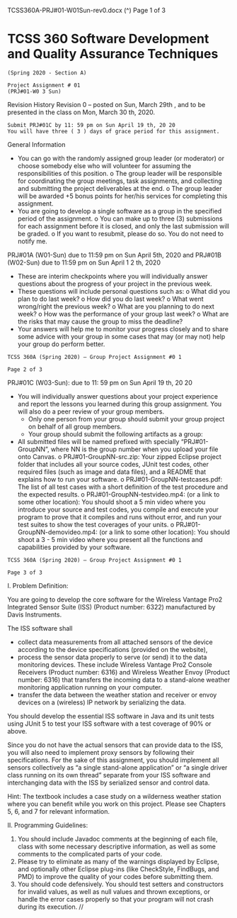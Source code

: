 TCSS360A-PRJ#01-W01Sun-rev0.docx (^) Page 1 of 3

# TCSS 360 Software Development and Quality Assurance Techniques

```
(Spring 2020 - Section A)
```
```
Project Assignment # 01
(PRJ#01-W0 3 Sun)
```
Revision History
Revision 0 – posted on Sun, March 29th , and to be presented in the class on Mon, March 30 th, 2020.

```
Submit PRJ#01C by 11: 59 pm on Sun April 19 th, 20 20
You will have three ( 3 ) days of grace period for this assignment.
```
General Information

- You can go with the randomly assigned group leader (or moderator) or choose somebody else who will
    volunteer for assuming the responsibilities of this position.
       o The group leader will be responsible for coordinating the group meetings, task assignments, and
          collecting and submitting the project deliverables at the end.
       o The group leader will be awarded +5 bonus points for her/his services for completing this assignment.
- You are going to develop a single software as a group in the specified period of the assignment.
    o You can make up to three (3) submissions for each assignment before it is closed, and only the last
       submission will be graded.
    o If you want to resubmit, please do so. You do not need to notify me.

PRJ#01A (W01-Sun) due to 11:59 pm on Sun April 5th, 2020 and
PRJ#01B (W02-Sun) due to 11:59 pm on Sun April 1 2 th, 2020

- These are interim checkpoints where you will individually answer questions about the progress of your project
    in the previous week.
- These questions will include personal questions such as:
    o What did you plan to do last week?
    o How did you do last week?
    o What went wrong/right the previous week?
    o What are you planning to do next week?
    o How was the performance of your group last week?
    o What are the risks that may cause the group to miss the deadline?
- Your answers will help me to monitor your progress closely and to share some advice with your group in some
    cases that may (or may not) help your group do perform better.


```
TCSS 360A (Spring 2020) – Group Project Assignment #0 1
```
```
Page 2 of 3
```
PRJ#01C (W03-Sun): due to 11: 59 pm on Sun April 19 th, 20 20

- You will individually answer questions about your project experience and report the lessons you learned
    during this group assignment. You will also do a peer review of your group members.
    - Only one person from your group should submit your group project on behalf of all group members.
    - Your group should submit the following artifacts as a group:
- All submitted files will be named prefixed with specially “PRJ#01-GroupNN”, where NN is the group
    number when you upload your file onto Canvas.
    o PRJ#01-GroupNN-src.zip: Your zipped Eclipse project folder that includes all your source codes, JUnit
    test codes, other required files (such as image and data files), and a README that explains how to run your
    software.
    o PRJ#01-GroupNN-testcases.pdf: The list of all test cases with a short definition of the test procedure and
    the expected results.
    o PRJ#01-GroupNN-testvideo.mp4: (or a link to some other location): You should shoot a 5 min video
    where you introduce your source and test codes, you compile and execute your program to prove that it
    compiles and runs without error, and run your test suites to show the test coverages of your units.
    o PRJ#01-GroupNN-demovideo.mp4: (or a link to some other location): You should shoot a 3 - 5 min video
    where you present all the functions and capabilities provided by your software.


```
TCSS 360A (Spring 2020) – Group Project Assignment #0 1
```
```
Page 3 of 3
```
I. Problem Definition:

You are going to develop the core software for the Wireless Vantage Pro2 Integrated Sensor Suite (ISS)
(Product number: 6322) manufactured by Davis Instruments.

The ISS software shall

- collect data measurements from all attached
    sensors of the device according to the device
    specifications (provided on the website),
- process the sensor data properly to serve (or send)
    it to the data monitoring devices. These include
    Wireless Vantage Pro2 Console Receivers
    (Product number: 6316) and Wireless Weather
    Envoy (Product number: 6316) that transfers the
    incoming data to a stand-alone weather
    monitoring application running on your computer.
- transfer the data between the weather station and receiver or envoy devices on a (wireless) IP network
    by serializing the data.

You should develop the essential ISS software in Java and its unit tests using JUnit 5 to test your ISS
software with a test coverage of 90% or above.

Since you do not have the actual sensors that can provide data to the ISS, you will also need to implement
proxy sensors by following their specifications. For the sake of this assignment, you should implement all
sensors collectively as “a single stand-alone application” or “a single driver class running on its own
thread” separate from your ISS software and interchanging data with the ISS by serialized sensor and
control data.

Hint: The textbook includes a case study on a wilderness weather station where you can benefit while you work
on this project. Please see Chapters 5, 6, and 7 for relevant information.

II. Programming Guidelines:

1. You should include Javadoc comments at the beginning of each file, class with some necessary
    descriptive information, as well as some comments to the complicated parts of your code.
2. Please try to eliminate as many of the warnings displayed by Eclipse, and optionally other Eclipse
    plug-ins (like CheckStyle, FindBugs, and PMD) to improve the quality of your codes before submitting
    them.
3. You should code defensively. You should test setters and constructors for invalid values, as well as
    null values and thrown exceptions, or handle the error cases properly so that your program will not
    crash during its execution. //
